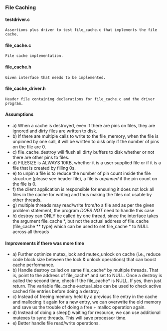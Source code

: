 ### File Caching

#### testdriver.c
    Assertions plus driver to test file_cache.c that implements the file cache.

#### file_cache.c
    File cache implementation.

#### file_cache.h
    Given interface that needs to be implemented.

#### file_cache_driver.h
    Header file containing declarations for file_cache.c and the driver program.

#### Assumptions
 * a) When a cache is destroyed, even if there are pins on files, they are ignored and dirty files are written to disk.
 * b) If there are multiple calls to write to the file_memory, when the file is unpinned by one call, it will be written to disk only if the number of pins on the file are 0.
 * c) file_cache_destroy will flush all dirty buffers to disk whether or not there are other pins to files.
 * d) FILESIZE is ALWAYS 10KB, whether it is a user supplied file or if it is a file that is created by filling 0s.
 * e) to unpin a file is to reduce the number of pin count inside the file structrue (please see header file), a file is *unpinned* if the pin count on the file is 0.
 * f) the client application is responsible for ensuring it does not lock all files in the cache for writing and thus making the files not usable by other threads.
 * g) multiple threads may read/write from/to a file and as per the given problem statement, the program *DOES NOT* need to handle this case
 * h) destroy can ONLY be called by one thread, since the interface takes the argument file_cache *, but not the actual address of file_cache (file_cache ** type) which can be used to set file_cache * to NULL across all threads

#### Improvements if there was more time
 * a) Further optimize mutex_lock and mutex_unlock on cache (i.e., reduce code block size between the lock & unlock operations) that can boost cache performance.
 * b) Handle destroy called on same file_cache* by multiple threads. That is, point to the address of file_cache* and set to NULL. Once a destroy is called the second time, check if the file_cache* is NULL. If yes, then just return. The variable file_cache->actual_size can be used to check active cached file entries before doing a destroy.
 * c) Instead of freeing memory held by a previous file entry in the cache and mallocing it again for a new entry, we can overwrite the old memory and save us the trouble of doing a free + malloc operation again.
 * d) Instead of doing a sleep() waiting for resource, we can use additional mutexes to sync threads. This will save processor time. 
 * e) Better handle file read/write operations.
